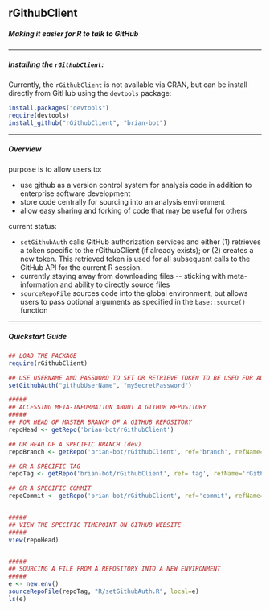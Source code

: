 ## rGithubClient
##### Making it easier for R to talk to GitHub

-----

##### Installing the `rGithubClient`:

Currently, the `rGithubClient` is not available via CRAN, but can be install directly from GitHub using the `devtools` package:

```r
install.packages("devtools")
require(devtools)
install_github("rGithubClient", "brian-bot")
```

-----

##### Overview

purpose is to allow users to:
* use github as a version control system for analysis code in addition to enterprise software development
* store code centrally for sourcing into an analysis environment
* allow easy sharing and forking of code that may be useful for others

current status:
* `setGithubAuth` calls GitHub authorization services and either (1) retrieves a token specific to the rGithubClient (if already exists); or (2) creates a new token. This retrieved token is used for all subsequent calls to the GitHub API for the current R session.
* currently staying away from downloading files -- sticking with meta-information and ability to directly source files
* `sourceRepoFile` sources code into the global environment, but allows users to pass optional arguments as specified in the `base::source()` function

-----

##### Quickstart Guide

```r
## LOAD THE PACKAGE
require(rGithubClient)

## USE USERNAME AND PASSWORD TO SET OR RETRIEVE TOKEN TO BE USED FOR AUTHORIZED CALLS TO THE API
setGithubAuth("githubUserName", "mySecretPassword")

#####
## ACCESSING META-INFORMATION ABOUT A GITHUB REPOSITORY
#####
## FOR HEAD OF MASTER BRANCH OF A GITHUB REPOSITORY
repoHead <- getRepo('brian-bot/rGithubClient')

## OR HEAD OF A SPECIFIC BRANCH (dev)
repoBranch <- getRepo('brian-bot/rGithubClient', ref='branch', refName='dev')

## OR A SPECIFIC TAG
repoTag <- getRepo('brian-bot/rGithubClient', ref='tag', refName='rGithubClient-0.8')

## OR A SPECIFIC COMMIT
repoCommit <- getRepo('brian-bot/rGithubClient', ref='commit', refName='d3960fdbb8b1a4ef6990d90283d6ec474e424d5d')


#####
## VIEW THE SPECIFIC TIMEPOINT ON GITHUB WEBSITE
#####
view(repoHead)


#####
## SOURCING A FILE FROM A REPOSITORY INTO A NEW ENVIRONMENT
#####
e <- new.env()
sourceRepoFile(repoTag, "R/setGithubAuth.R", local=e)
ls(e)

```
